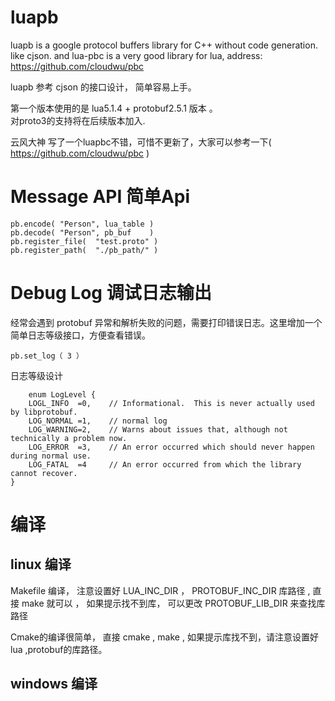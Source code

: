# luapb
luapb is a google protocol buffers library for C++ without code generation.  like cjson. 
and lua-pbc is a very good library for lua, address: https://github.com/cloudwu/pbc

luapb  参考 cjson 的接口设计， 简单容易上手。

第一个版本使用的是 lua5.1.4 + protobuf2.5.1 版本 。  
对proto3的支持将在后续版本加入. 
	
云风大神 写了一个luapbc不错，可惜不更新了，大家可以参考一下( https://github.com/cloudwu/pbc )

# Message API 简单Api 
	 
	pb.encode( "Person", lua_table )         
	pb.decode( "Person", pb_buf    )
	pb.register_file(  "test.proto" )
	pb.register_path(  "./pb_path/" )
  
# Debug Log 调试日志输出 
  经常会遇到 protobuf 异常和解析失败的问题，需要打印错误日志。这里增加一个简单日志等级接口，方便查看错误。 
  
	pb.set_log（ 3 ）
  
  日志等级设计
  
        enum LogLevel {
		LOGL_INFO  =0,    // Informational.  This is never actually used by libprotobuf.
		LOG_NORMAL =1,    // normal log 
		LOG_WARNING=2,    // Warns about issues that, although not technically a problem now.
		LOG_ERROR  =3,    // An error occurred which should never happen during normal use.
		LOG_FATAL  =4     // An error occurred from which the library cannot recover.  
	}
	
# 编译 
  ## linux 编译 
   Makefile 编译， 注意设置好 LUA_INC_DIR ， PROTOBUF_INC_DIR 库路径 ,  直接 make 就可以 ，
	如果提示找不到库， 可以更改 PROTOBUF_LIB_DIR  来查找库路径 
  
   Cmake的编译很简单， 直接 cmake , make ,  如果提示库找不到，请注意设置好 lua ,protobuf的库路径。 
  ##  windows 编译  
  
  
  
